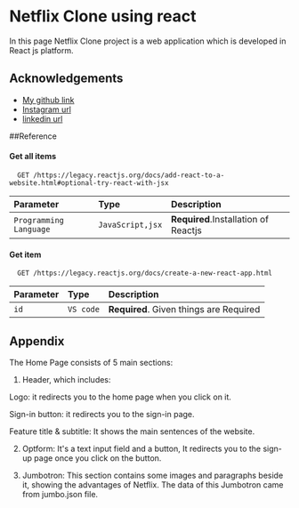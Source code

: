 
# Netflix Clone using react

In this page Netflix Clone project is a web application which is developed in React js platform.


## Acknowledgements

 - [My github link](https://github.com/r0hitsr)
 - [Instagram url](https://www.instagram.com/ig.rohitsharma)
 - [linkedin url](https://www.linkedin.com/in/rohit-sharma-783473235)


##Reference

#### Get all items

```http
  GET /https://legacy.reactjs.org/docs/add-react-to-a-website.html#optional-try-react-with-jsx
```

| Parameter | Type     | Description                |
| :-------- | :------- | :------------------------- |
| `Programming Language` | `JavaScript,jsx` | **Required**.Installation of Reactjs |

#### Get item

```http
  GET /https://legacy.reactjs.org/docs/create-a-new-react-app.html
```

| Parameter | Type     | Description                       |
| :-------- | :------- | :-------------------------------- |
| `id`      | `VS code` | **Required**. Given things are Required |




## Appendix

The Home Page consists of 5 main sections:

1) Header, which includes:

Logo: it redirects you to the home page when you click on it.

Sign-in button: it redirects you to the sign-in page.

Feature title & subtitle: It shows the main sentences of the website.

2) Optform: It's a text input field and a button, It redirects you to the sign-up page once you click on the button.

3) Jumbotron: This section contains some images and paragraphs beside it, showing the advantages of Netflix. The data of this Jumbotron came from jumbo.json file. 

